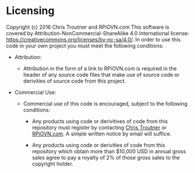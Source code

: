 # Licensing

Copyright (c) 2016 Chris Troutner and RPiOVN.com This software is covered by Attribution-NonCommercial-ShareAlike 4.0 International license: https://creativecommons.org/licenses/by-nc-sa/4.0/. In order to use this code in your own project you must meet the following conditions:

* Attribution:
  * Attribution in the form of a link to RPiOVN.com is required in the header of any source code files that make use of source code or derivities of source code from this project.

* Commercial Use:
  * Commercial use of this code is encouraged, subject to the following conditions:
  
    * Any products using code or derivitives of code from this repository must register by contacting [Chris Troutner](mailto:chris.troutner@gmail.com) or [RPiOVN.com](http://rpiovn.com). A simple written notice by email will suffice.
    
    * Any products using code or derivities of code from this repository which obtain more than $10,000 USD in annual gross sales agree to pay a royalty of 2% of those gross sales to the copyright holder. 
